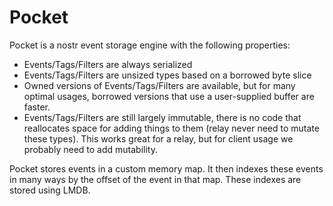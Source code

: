 # Pocket

Pocket is a nostr event storage engine with the following properties:

- Events/Tags/Filters are always serialized
- Events/Tags/Filters are unsized types based on a borrowed byte slice
- Owned versions of Events/Tags/Filters are available, but for many optimal usages,
  borrowed versions that use a user-supplied buffer are faster.
- Events/Tags/Filters are still largely immutable, there is no code that reallocates
  space for adding things to them (relay never need to mutate these types). This works
  great for a relay, but for client usage we probably need to add mutability.

Pocket stores events in a custom memory map. It then indexes these events in many
ways by the offset of the event in that map. These indexes are stored using LMDB.
